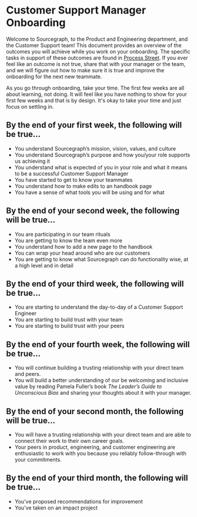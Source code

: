 # Customer Support Manager Onboarding

Welcome to Sourcegraph, to the Product and Engineering department, and the Customer Support team! This document provides an overview of the outcomes you will achieve while you work on your onboarding. The specific tasks in support of these outcomes are found in [Process Street](https://app.process.st/reports). If you ever feel like an outcome is not true, share that with your manager or the team, and we will figure out how to make sure it is true and improve the onboarding for the next new teammate.

As you go through onboarding, take your time. The first few weeks are all about learning, not doing. It will feel like you have nothing to show for your first few weeks and that is by design. It's okay to take your time and just focus on settling in.

## By the end of your first week, the following will be true...

- You understand Sourcegraph’s mission, vision, values, and culture
- You understand Sourcegraph’s purpose and how you/your role supports us achieving it
- You understand what is expected of you in your role and what it means to be a successful Customer Support Manager
- You have started to get to know your teammates
- You understand how to make edits to an handbook page
- You have a sense of what tools you will be using and for what

## By the end of your second week, the following will be true...

- You are participating in our team rituals
- You are getting to know the team even more
- You understand how to add a new page to the handbook
- You can wrap your head around who are our customers
- You are getting to know what Sourcegraph can do functionality wise, at a high level and in detail

## By the end of your third week, the following will be true...

- You are starting to understand the day-to-day of a Customer Support Engineer
- You are starting to build trust with your team
- You are starting to build trust with your peers

## By the end of your fourth week, the following will be true...

- You will continue building a trusting relationship with your direct team and peers.
- You will build a better understanding of our be welcoming and inclusive value by reading Pamela Fuller’s book _The Leader’s Guide to Unconscious Bias_ and sharing your thoughts about it with your manager.

## By the end of your second month, the following will be true...

- You will have a trusting relationship with your direct team and are able to connect their work to their own career goals.
- Your peers in product, engineering, and customer engineering are enthusiastic to work with you because you reliably follow-through with your commitments.

## By the end of your third month, the following will be true…

- You've proposed recommendations for improvement
- You've taken on an impact project
